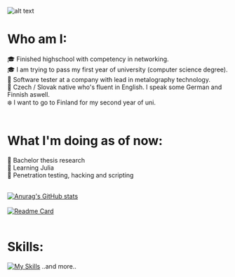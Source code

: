 ![alt text](https://cdn.discordapp.com/attachments/1010646787343786016/1066341434048921630/banner.png)

# Who am I:
🎓 Finished highschool with competency in networking. <br />
🎓 I am trying to pass my first year of university (computer science degree). <br />
🌌 Software tester at a company with lead in metalography technology. <br />
👥 Czech / Slovak native who's fluent in English. I speak some German and Finnish aswell. <br />
❄️ I want to go to Finland for my second year of uni. <br /><br />

# What I'm doing as of now:
🌌 Bachelor thesis research <br />
🌌 Learning Julia <br />
🌌 Penetration testing, hacking and scripting <br /><br />

[![Anurag's GitHub stats](https://github-readme-stats-git-masterrstaa-rickstaa.vercel.app/api?username=dr00gy&show_icons=true&theme=aura_dark&hide_title=true&hide_rank=true)](https://github.com/anuraghazra/github-readme-stats)
<br /><br />
[![Readme Card](https://github-readme-stats-git-masterrstaa-rickstaa.vercel.app/api/pin/?username=dr00gy&repo=Logicky-magnum-opus-naucny&show_icons=true&theme=aura_dark)](https://github.com/Dr00gy/Logicky-magnum-opus-naucny)
<br /><br />
# Skills:
[![My Skills](https://skillicons.dev/icons?i=html,css,sass,js,nodejs,vue,xd,arduino,c,cpp,julia,python,cmake,git,stackoverflow,vscode,linux)](https://skillicons.dev) ..and more..
